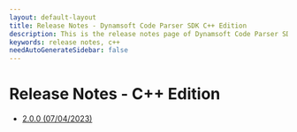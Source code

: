```yaml
---
layout: default-layout
title: Release Notes - Dynamsoft Code Parser SDK C++ Edition
description: This is the release notes page of Dynamsoft Code Parser SDK C++ Edition.
keywords: release notes, c++
needAutoGenerateSidebar: false
---
```


# Release Notes - C++ Edition

- [2.0.0 (07/04/2023)](cpp-2.md#200-07042023)
